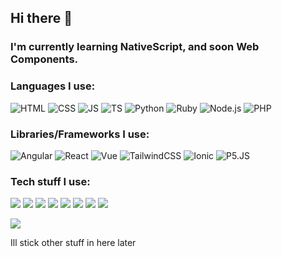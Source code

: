 ## Hi there :wave:

### I'm currently learning NativeScript, and soon Web Components.

### Languages I use:

![HTML](https://img.shields.io/badge/-Html-red?style=for-the-badge&logo=html5&logoColor=white) ![CSS](https://img.shields.io/badge/-Css-blue?style=for-the-badge&logo=css3&logoColor=white) ![JS](https://img.shields.io/badge/-javascript-yellow?style=for-the-badge&logo=javascript&logoColor=white) ![TS](https://img.shields.io/badge/-typescript-3178c6?style=for-the-badge&logo=typescript&logoColor=white) ![Python](https://img.shields.io/badge/-python-blue?style=for-the-badge&logo=python&logoColor=white) ![Ruby](https://img.shields.io/badge/-ruby-darkred?style=for-the-badge&logo=ruby&logoColor=white) ![Node.js](https://img.shields.io/badge/-nodejs-70a761?style=for-the-badge&logo=node.js&logoColor=white) ![PHP](https://img.shields.io/badge/-php-8892bf?style=for-the-badge&logo=php&logoColor=white)

### Libraries/Frameworks I use:

![Angular](https://img.shields.io/badge/-angular-red?style=for-the-badge&logo=angular&logoColor=white) ![React](https://img.shields.io/badge/-react-blue?style=for-the-badge&logo=react&logoColor=white) ![Vue](https://img.shields.io/badge/-vue-42b983?style=for-the-badge&logo=vue.js&logoColor=white) ![TailwindCSS](https://img.shields.io/badge/-tailwind-38b2ac?style=for-the-badge&logo=tailwind-css&logoColor=white) ![Ionic](https://img.shields.io/badge/-ionic-3880ff?style=for-the-badge&logo=ionic&logoColor=white) ![P5.JS](https://img.shields.io/badge/-p5js-ed225d?style=for-the-badge&logo=p5js&logoColor=white)

### Tech stuff I use:

![](https://img.shields.io/badge/-manjaro%20linux-35BF5C?style=for-the-badge&logo=manjaro&logoColor=white) ![](https://img.shields.io/badge/-visual%20studio%20code-007ACC?style=for-the-badge&logo=visual-studio-code&logoColor=white) ![](https://img.shields.io/badge/-github-181717?style=for-the-badge&logo=github&logoColor=white) ![](https://img.shields.io/badge/-heroku-430098?style=for-the-badge&logo=heroku&logoColor=white) ![](https://img.shields.io/badge/-netlify-00C7B7?style=for-the-badge&logo=netlify&logoColor=white) ![](https://img.shields.io/badge/-android%20studio-3DDC84?style=for-the-badge&logo=android-studio&logoColor=white) ![](https://img.shields.io/badge/-clickup-7B68EE?style=for-the-badge&logo=clickup&logoColor=white) ![](https://img.shields.io/badge/-Google-4285F4?style=for-the-badge&logo=google&logoColor=white)

![](https://github-readme-stats.vercel.app/api?username=Steffan153&show_icons=true)

Ill stick other stuff in here later
